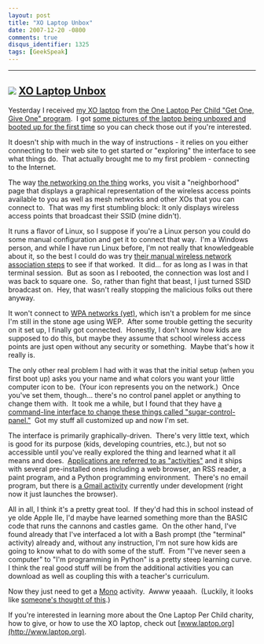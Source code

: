 ```yaml
---
layout: post
title: "XO Laptop Unbox"
date: 2007-12-20 -0800
comments: true
disqus_identifier: 1325
tags: [GeekSpeak]
---
```

  ----------------------------------------------------------------------------------------------------------------------------------------------------------------
  [![](http://lh3.google.com/travis.illig/R2nlZJJGnvE/AAAAAAAAATE/6Pi_Rqwf_7w/s160-c/XOLaptopUnbox.jpg)](http://picasaweb.google.com/travis.illig/XOLaptopUnbox)
  [XO Laptop Unbox](http://picasaweb.google.com/travis.illig/XOLaptopUnbox)
  ----------------------------------------------------------------------------------------------------------------------------------------------------------------

Yesterday I received [my XO
laptop](/archive/2007/11/14/bought-my-xo-laptop.aspx) from [the One
Laptop Per Child "Get One, Give One"
program](http://www.laptopgiving.org/en/give-one-get-one.php).  I got
[some pictures of the laptop being unboxed and booted up for the first
time](http://picasaweb.google.com/travis.illig/XOLaptopUnbox) so you can
check those out if you're interested.

It doesn't ship with much in the way of instructions - it relies on you
either connecting to their web site to get started or "exploring" the
interface to see what things do.  That actually brought me to my first
problem - connecting to the Internet.

The way [the networking on the
thing](http://www.laptop.org/en/laptop/start/connecting.shtml) works,
you visit a "neighborhood" page that displays a graphical representation
of the wireless access points available to you as well as mesh networks
and other XOs that you can connect to.  That was my first stumbling
block: It only displays wireless access points that broadcast their SSID
(mine didn't).

It runs a flavor of Linux, so I suppose if you're a Linux person you
could do some manual configuration and get it to connect that way.  I'm
a Windows person, and while I have run Linux before, I'm not really that
knowledgeable about it, so the best I could do was try [their manual
wireless network association
steps](http://wiki.laptop.org/go/Manual_Wireless_Association) to see if
that worked.  It did... for as long as I was in that terminal session. 
But as soon as I rebooted, the connection was lost and I was back to
square one.  So, rather than fight that beast, I just turned SSID
broadcast on.  Hey, that wasn't really stopping the malicious folks out
there anyway.

It won't connect to [WPA networks
(yet)](http://wiki.laptop.org/go/WPA_Manual_Setting), which isn't a
problem for me since I'm still in the stone age using WEP.  After some
trouble getting the security on it set up, I finally got connected. 
Honestly, I don't know how kids are supposed to do this, but maybe they
assume that school wireless access points are just open without any
security or something.  Maybe that's how it really is.

The only other real problem I had with it was that the initial setup
(when you first boot up) asks you your name and what colors you want
your little computer icon to be.  (Your icon represents you on the
network.)  Once you've set them, though... there's no control panel
applet or anything to change them with.  It took me a while, but I found
that they have [a command-line interface to change these things called
"sugar-control-panel."](http://wiki.laptop.org/go/Sugar_Control_Panel) 
Got my stuff all customized up and now I'm set.

The interface is primarily graphically-driven.  There's very little
text, which is good for its purpose (kids, developing countries, etc.),
but not so accessible until you've really explored the thing and learned
what it all means and does.  [Applications are referred to as
"activities"](http://wiki.laptop.org/go/Activities) and it ships with
several pre-installed ones including a web browser, an RSS reader, a
paint program, and a Python programming environment.  There's no email
program, but there is [a Gmail
activity](http://wiki.laptop.org/go/Gmail) currently under development
(right now it just launches the browser).

All in all, I think it's a pretty great tool.  If they'd had this in
school instead of ye olde Apple IIe, I'd maybe have learned something
more than the BASIC code that runs the cannons and castles game.  On the
other hand, I've found already that I've interfaced a lot with a Bash
prompt (the "terminal" activity) already and, without any instruction,
I'm not sure how kids are going to know what to do with some of the
stuff.  From "I've never seen a computer" to "I'm programming in Python"
is a pretty steep learning curve.  I think the real good stuff will be
from the additional activities you can download as well as coupling this
with a teacher's curriculum.

Now they just need to get a [Mono](http://www.mono-project.com)
activity.  Awww yeaaah.  (Luckily, it looks like [someone's thought of
this](http://wiki.laptop.org/go/Mono).)

If you're interested in learning more about the One Laptop Per Child
charity, how to give, or how to use the XO laptop, check out
[www.laptop.org](http://www.laptop.org).


